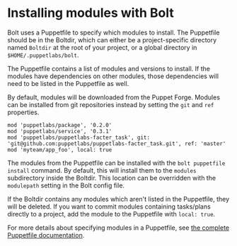 
# Installing modules with Bolt

Bolt uses a Puppetfile to specify which modules to install. The Puppetfile
should be in the Boltdir, which can either be a project-specific directory
named `Boltdir` at the root of your project, or a global directory in
`$HOME/.puppetlabs/bolt`.

The Puppetfile contains a list of modules and versions to install. If the
modules have dependencies on other modules, those dependencies will need to be
listed in the Puppetfile as well.

By default, modules will be downloaded from the Puppet Forge. Modules can be
installed from git repositories instead by setting the `git` and `ref`
properties.
```
mod 'puppetlabs/package', '0.2.0'
mod 'puppetlabs/service', '0.3.1'
mod 'puppetlabs/puppetlabs-facter_task', git: 'git@github.com:puppetlabs/puppetlabs-facter_task.git', ref: 'master'
mod 'myteam/app_foo', local: true
```

The modules from the Puppetfile can be installed with the `bolt puppetfile
install` command. By default, this will install them to the `modules`
subdirectory inside the Boltdir. This location can be overridden with the
`modulepath` setting in the Bolt config file.

If the Boltdir contains any modules which aren't listed in the Puppetfile, they
will be deleted. If you want to commit modules containing tasks/plans directly
to a project, add the module to the Puppetfile with `local: true`.

For more details about specifying modules in a Puppetfile, see [the complete
Puppetfile documentation](https://puppet.com/docs/pe/latest/puppetfile.html).
